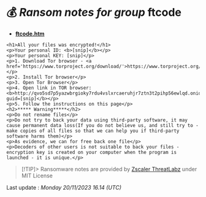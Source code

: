# 💰 _Ransom notes for group_ ftcode
* **[ftcode.htm](https://ransomware.live/ransomware_notes/ftcode/ftcode.htm)**

```
<h1>All your files was encrypted!</h1>
<p>Your personal ID: <b>[snip]</b></p>
<p>Your personal KEY: [snip]</p>
<p>1. Download Tor browser - <a href='https://www.torproject.org/download/'>https://www.torproject.org/download/</a></p>
<p>2. Install Tor browser</p>
<p>3. Open Tor Browser</p>
<p>4. Open link in TOR browser:  <b>http://qvo5sd7p5yazwbrgioky7rdu4vslxrcaeruhjr7ztn3t2pihp56ewlqd.onion/?guid=[snip]</b></p>
<p>5. Follow the instructions on this page</p>
<h2>***** Warning*****</h2>
<p>Do not rename files</p>
<p>Do not try to back your data using third-party software, it may cause permanent data loss(If you do not believe us, and still try to - make copies of all files so that we can help you if third-party software harms them)</p>
<p>As evidence, we can for free back one file</p>
<p>Decoders of other users is not suitable to back your files - encryption key is created on your computer when the program is launched - it is unique.</p>

```


> [!TIP]> Ransomware notes are provided by [Zscaler ThreatLabz](https://github.com/threatlabz/ransomware_notes) under MIT License
> 




Last update : _Monday 20/11/2023 16.14 (UTC)_

